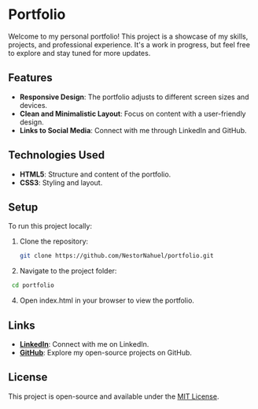 # Portfolio

Welcome to my personal portfolio! This project is a showcase of my skills, projects, and professional experience. It's a work in progress, but feel free to explore and stay tuned for more updates.

## Features

- **Responsive Design**: The portfolio adjusts to different screen sizes and devices.
- **Clean and Minimalistic Layout**: Focus on content with a user-friendly design.
- **Links to Social Media**: Connect with me through LinkedIn and GitHub.

## Technologies Used

- **HTML5**: Structure and content of the portfolio.
- **CSS3**: Styling and layout.

## Setup

To run this project locally:

1. Clone the repository:
   ```bash
   git clone https://github.com/NestorNahuel/portfolio.git
   ```
2. Navigate to the project folder:
  ```bash
   cd portfolio
   ```
4. Open index.html in your browser to view the portfolio.

## Links

- **[LinkedIn](https://www.linkedin.com/in/nestornahuel)**: Connect with me on LinkedIn.
- **[GitHub](https://github.com/NestorNahuel)**: Explore my open-source projects on GitHub.

## License

This project is open-source and available under the [MIT License](LICENSE).

